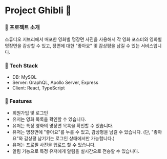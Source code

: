 # Project Ghibli 👻

### 🖤 프로젝트 소개

스튜디오 지브리에서 배포한 영화별 명장면 사진을 사용해서 각 영화 포스터와 영화별 명장면을 감상할 수 있고, 장면에 대한 "좋아요" 및 감상평을 남길 수 있는 서비스입니다.

### 🖤 Tech Stack

- DB: MySQL
- Server: GraphQL, Apollo Server, Express
- Client: React, TypeScript

### 🖤 Features

- 회원가입 및 로그인
- 유저는 영화 목록을 확인할 수 있습니다.
- 유저는 특정 영화의 명장면 목록을 확인할 수 있습니다.
- 유저는 명장면에 "좋아요"를 누를 수 있고, 감상평을 남길 수 있습니다. (단, "좋아요"와 감상평 남기기는 로그인 상태에서만 가능합니다.)
- 유저는 프로필 사진을 업로드 할 수 있습니다.
- 알림 기능으로 특정 유저에게 알림을 실시간으로 전송할 수 있습니다.
